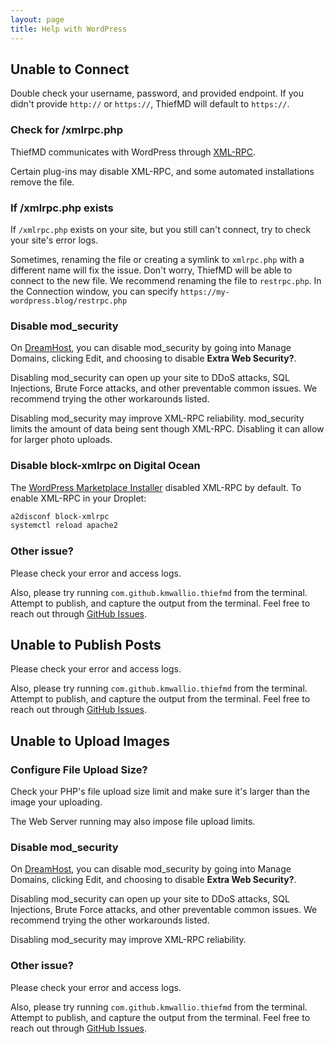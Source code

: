 ```yaml
---
layout: page
title: Help with WordPress
---
```


## Unable to Connect

Double check your username, password, and provided endpoint. If you didn't provide `http://` or `https://`, ThiefMD will default to `https://`.

### Check for /xmlrpc.php

ThiefMD communicates with WordPress through [XML-RPC](https://codex.wordpress.org/XML-RPC_Support).

Certain plug-ins may disable XML-RPC, and some automated installations remove the file.

### If /xmlrpc.php exists

If `/xmlrpc.php` exists on your site, but you still can't connect, try to check your site's error logs.

Sometimes, renaming the file or creating a symlink to `xmlrpc.php` with a different name will fix the issue. Don't worry, ThiefMD will be able to connect to the new file. We recommend renaming the file to `restrpc.php`. In the Connection window, you can specify `https://my-wordpress.blog/restrpc.php`

### Disable mod_security

On [DreamHost](https://dreamhost.com), you can disable mod_security by going into Manage Domains, clicking Edit, and choosing to disable **Extra Web Security?**.

Disabling mod\_security can open up your site to DDoS attacks, SQL Injections, Brute Force attacks, and other preventable common issues. We recommend trying the other workarounds listed.

Disabling mod\_security may improve XML-RPC reliability. mod\_security limits the amount of data being sent though XML-RPC. Disabling it can allow for larger photo uploads.

### Disable block-xmlrpc on Digital Ocean

The [WordPress Marketplace Installer](https://marketplace.digitalocean.com/apps/wordpress) disabled XML-RPC by default. To enable XML-RPC in your Droplet:

```bash
a2disconf block-xmlrpc
systemctl reload apache2
```

### Other issue?

Please check your error and access logs.

Also, please try running `com.github.kmwallio.thiefmd` from the terminal. Attempt to publish, and capture the output from the terminal. Feel free to reach out through [GitHub Issues](https://github.com/ThiefMD/wordpress-vala/issues).

## Unable to Publish Posts

Please check your error and access logs.

Also, please try running `com.github.kmwallio.thiefmd` from the terminal. Attempt to publish, and capture the output from the terminal. Feel free to reach out through [GitHub Issues](https://github.com/ThiefMD/wordpress-vala/issues).

## Unable to Upload Images

### Configure File Upload Size?

Check your PHP's file upload size limit and make sure it's larger than the image your uploading.

The Web Server running may also impose file upload limits.

### Disable mod_security

On [DreamHost](https://dreamhost.com), you can disable mod_security by going into Manage Domains, clicking Edit, and choosing to disable **Extra Web Security?**.

Disabling mod\_security can open up your site to DDoS attacks, SQL Injections, Brute Force attacks, and other preventable common issues. We recommend trying the other workarounds listed.

Disabling mod\_security may improve XML-RPC reliability. 

### Other issue?

Please check your error and access logs.

Also, please try running `com.github.kmwallio.thiefmd` from the terminal. Attempt to publish, and capture the output from the terminal. Feel free to reach out through [GitHub Issues](https://github.com/ThiefMD/wordpress-vala/issues).